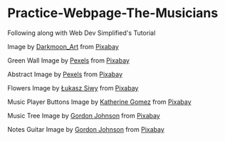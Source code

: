 # Practice-Webpage-The-Musicians
Following along with Web Dev Simplified's Tutorial


Image by <a href="https://pixabay.com/users/darkmoon_art-1664300/?utm_source=link-attribution&amp;utm_medium=referral&amp;utm_campaign=image&amp;utm_content=3561710">Darkmoon_Art</a> from <a href="https://pixabay.com/?utm_source=link-attribution&amp;utm_medium=referral&amp;utm_campaign=image&amp;utm_content=3561710">Pixabay</a>

Green Wall Image by <a href="https://pixabay.com/users/pexels-2286921/?utm_source=link-attribution&amp;utm_medium=referral&amp;utm_campaign=image&amp;utm_content=1846965">Pexels</a> from <a href="https://pixabay.com/?utm_source=link-attribution&amp;utm_medium=referral&amp;utm_campaign=image&amp;utm_content=1846965">Pixabay</a>

Abstract Image by <a href="https://pixabay.com/users/pexels-2286921/?utm_source=link-attribution&amp;utm_medium=referral&amp;utm_campaign=image&amp;utm_content=1846853">Pexels</a> from <a href="https://pixabay.com/?utm_source=link-attribution&amp;utm_medium=referral&amp;utm_campaign=image&amp;utm_content=1846853">Pixabay</a>

Flowers Image by <a href="https://pixabay.com/users/lucasgrey-679745/?utm_source=link-attribution&amp;utm_medium=referral&amp;utm_campaign=image&amp;utm_content=4032775">Łukasz Siwy</a> from <a href="https://pixabay.com/?utm_source=link-attribution&amp;utm_medium=referral&amp;utm_campaign=image&amp;utm_content=4032775">Pixabay</a>

Music Player Buttons Image by <a href="https://pixabay.com/users/k-images-3402423/?utm_source=link-attribution&amp;utm_medium=referral&amp;utm_campaign=image&amp;utm_content=1956799">Katherine Gomez</a> from <a href="https://pixabay.com/?utm_source=link-attribution&amp;utm_medium=referral&amp;utm_campaign=image&amp;utm_content=1956799">Pixabay</a>

Music Tree Image by <a href="https://pixabay.com/users/gdj-1086657/?utm_source=link-attribution&amp;utm_medium=referral&amp;utm_campaign=image&amp;utm_content=1781579">Gordon Johnson</a> from <a href="https://pixabay.com/?utm_source=link-attribution&amp;utm_medium=referral&amp;utm_campaign=image&amp;utm_content=1781579">Pixabay</a>

Notes Guitar Image by <a href="https://pixabay.com/users/gdj-1086657/?utm_source=link-attribution&amp;utm_medium=referral&amp;utm_campaign=image&amp;utm_content=2028013">Gordon Johnson</a> from <a href="https://pixabay.com/?utm_source=link-attribution&amp;utm_medium=referral&amp;utm_campaign=image&amp;utm_content=2028013">Pixabay</a>